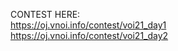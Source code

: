 CONTEST HERE:<br/>
https://oj.vnoi.info/contest/voi21_day1<br/>
https://oj.vnoi.info/contest/voi21_day2
